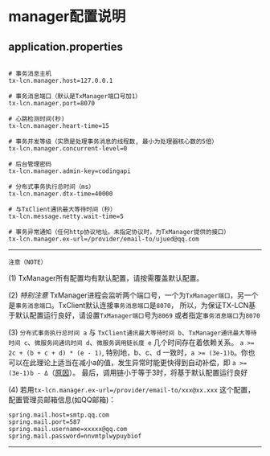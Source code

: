 # manager配置说明

## application.properties
```properties

# 事务消息主机
tx-lcn.manager.host=127.0.0.1

# 事务消息端口（默认是TxManager端口号加1）
tx-lcn.manager.port=8070

# 心跳检测时间(秒)
tx-lcn.manager.heart-time=15

# 事务并发等级（实质是处理事务消息的线程数, 最小为处理器核心数的5倍）
tx-lcn.manager.concurrent-level=0

# 后台管理密码
tx-lcn.manager.admin-key=codingapi

# 分布式事务执行总时间（ms）
tx-lcn.manager.dtx-time=40000

# 与TxClient通讯最大等待时间（秒）
tx-lcn.message.netty.wait-time=5

# 事务异常通知（任何http协议地址。未指定协议时，为TxManager提供的接口）
tx-lcn.manager.ex-url=/provider/email-to/ujued@qq.com
```

----------------
`注意（NOTE）`   

(1) TxManager所有配置均有默认配置，请按需覆盖默认配置。  

(2) *特别注意* TxManager进程会监听两个端口号，一个为`TxManager端口`，另一个是`事务消息端口`。TxClient默认连接`事务消息端口`是`8070`，
所以，为保证TX-LCN基于默认配置运行良好，请设置`TxManager端口`号为`8069` 或者指定`事务消息端口`为`8070`  

(3) `分布式事务执行总时间 a` 与 `TxClient通讯最大等待时间 b`、`TxManager通讯最大等待时间 c`、`微服务间通讯时间 d`、`微服务调用链长度 e` 几个时间存在着依赖关系。
`a >= 2c + (b + c + d) * (e - 1)`, 特别地，b、c、d 一致时，`a >= (3e-1)b`。你也可以在此理论上适当在减小a的值，发生异常时能更快得到自动补偿，即 `a >= (3e-1)b - Δ`（[原因](../fqa.html)）。
最后，调用链小于等于3时，将基于默认配置运行良好

(4) 若用`tx-lcn.manager.ex-url=/provider/email-to/xxx@xx.xxx` 这个配置，配置管理员邮箱信息(如QQ邮箱)：
```properties
spring.mail.host=smtp.qq.com
spring.mail.port=587
spring.mail.username=xxxxx@qq.com
spring.mail.password=nnvmtplwypuybiof
```
 
----------------